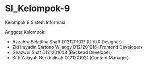 # SI_Kelompok-9
Kelompok 9 Sistem Informasi

Anggota Kelompok:
- Azzahra Beladina Shaff          D121201017          (UI/UX Designer)
- Zid Irsyadin Sartono Wijaogy    D121201016          (Frontend Developer)
- Ghazwul Shaf                    D121201008          (Backend Developer)
- Sitti Zakiyah Nurkhalisah       D121201021          (Content Manager)
